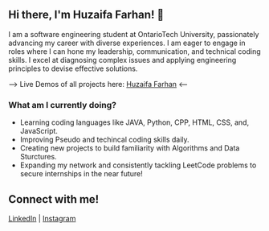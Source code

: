 ## Hi there, I'm Huzaifa Farhan! 👋

I am a software engineering student at OntarioTech University, passionately advancing my career with diverse experiences. I am eager to engage in roles where I can hone my leadership, communication, and technical coding skills. I excel at diagnosing complex issues and applying engineering principles to devise effective solutions.  

    
--> Live Demos of all projects here: [Huzaifa Farhan](https://huzaifafarhan.com/) <--


### What am I currently doing?
 -   Learning coding languages like JAVA, Python, CPP, HTML, CSS, and, JavaScript.
 -   Improving Pseudo and techincal coding skills daily. 
 -   Creating new projects to build familiarity with Algorithms and Data Sturctures.
 -   Expanding my network and consistently tackling LeetCode problems to secure internships in the near future!

## Connect with me!
[LinkedIn](https://www.linkedin.com/in/huzaifafarhan17/) | [Instagram](https://www.instagram.com/huzaifa.farh/)
